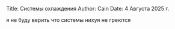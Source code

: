 Title: Системы охлаждения
Author: Cain
Date: 4 Августа 2025 г.

я не буду верить что системы нихуя не греются